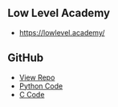 ## Low Level Academy
- https://lowlevel.academy/
## GitHub
- [View Repo](https://github.com/bmags73/learn-programming)
- [Python Code](https://github.com/bmags73/learn-programming/tree/main/python)
- [C Code](https://github.com/bmags73/learn-programming/tree/main/c)